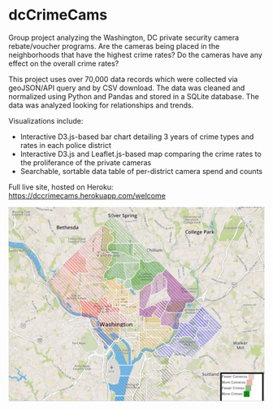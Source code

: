 # dcCrimeCams

Group project analyzing the Washington, DC private security camera rebate/voucher programs.  Are the cameras being placed in the neighborhoods that have the highest crime rates? Do the cameras have any effect on the overall crime rates?

This project uses over 70,000 data records which were collected via geoJSON/API query and by CSV download. The data was cleaned and normalized using Python and Pandas and stored in a SQLite database.  The data was analyzed looking for relationships and trends.

Visualizations include:

* Interactive D3.js-based bar chart detailing 3 years of crime types and rates in each police district
* Interactive D3.js and Leaflet.js-based map comparing the crime rates to the proliferance of the private cameras
* Searchable, sortable data table of per-district camera spend and counts

 Full live site, hosted on Heroku:  https://dccrimecams.herokuapp.com/welcome


![image](https://github.com/dcpatti/dcCrimeCams/blob/master/DCThumbnail.JPG)
